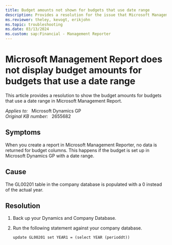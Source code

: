 ```yaml
---
title: Budget amounts not shown for budgets that use date range
description: Provides a resolution for the issue that Microsoft Management Report does not show budget amounts for budgets that use a date range.
ms.reviewer: theley, kevogt, erikjohn
ms.topic: troubleshooting
ms.date: 03/13/2024
ms.custom: sap:Financial - Management Reporter
---
```

# Microsoft Management Report does not display budget amounts for budgets that use a date range

This article provides a resolution to show the budget amounts for budgets that use a date range in Microsoft Management Report.

_Applies to:_ &nbsp; Microsoft Dynamics GP  
_Original KB number:_ &nbsp; 2655682

## Symptoms

When you create a report in Microsoft Management Reporter, no data is returned for budget columns. This happens if the budget is set up in Microsoft Dynamics GP with a date range.

## Cause

The GL00201 table in the company database is populated with a 0 instead of the actual year.

## Resolution

1. Back up your Dynamics and Company Database.
2. Run the following statement against your company database.

    ```console
    update GL00201 set YEAR1 = (select YEAR (perioddt))
    ```
